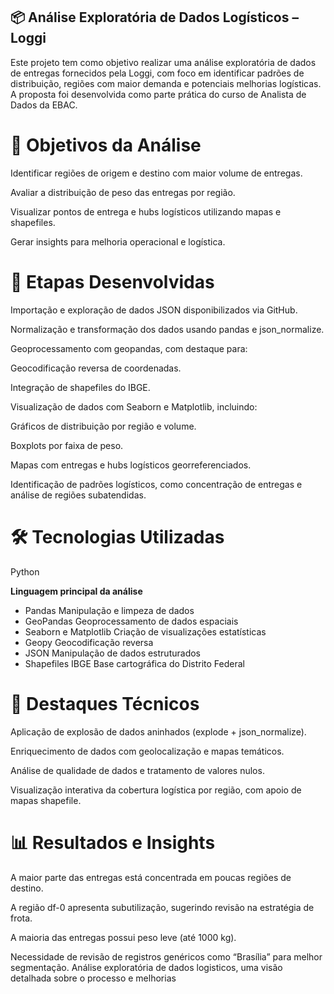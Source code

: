 ## 📦 Análise Exploratória de Dados Logísticos – Loggi

Este projeto tem como objetivo realizar uma análise exploratória de dados de entregas fornecidos pela Loggi, com foco em identificar padrões de distribuição, regiões com maior demanda e potenciais melhorias logísticas. A proposta foi desenvolvida como parte prática do curso de Analista de Dados da EBAC.

# 📌 Objetivos da Análise

Identificar regiões de origem e destino com maior volume de entregas.

Avaliar a distribuição de peso das entregas por região.

Visualizar pontos de entrega e hubs logísticos utilizando mapas e shapefiles.

Gerar insights para melhoria operacional e logística.

# 🔎 Etapas Desenvolvidas
Importação e exploração de dados JSON disponibilizados via GitHub.

Normalização e transformação dos dados usando pandas e json_normalize.

Geoprocessamento com geopandas, com destaque para:

Geocodificação reversa de coordenadas.

Integração de shapefiles do IBGE.

Visualização de dados com Seaborn e Matplotlib, incluindo:

Gráficos de distribuição por região e volume.

Boxplots por faixa de peso.

Mapas com entregas e hubs logísticos georreferenciados.

Identificação de padrões logísticos, como concentração de entregas e análise de regiões subatendidas.

# 🛠️ Tecnologias Utilizadas

Python	

**Linguagem principal da análise**

- Pandas	Manipulação e limpeza de dados
- GeoPandas	Geoprocessamento de dados espaciais
- Seaborn e Matplotlib	Criação de visualizações estatísticas
- Geopy	Geocodificação reversa
- JSON	Manipulação de dados estruturados
- Shapefiles IBGE	Base cartográfica do Distrito Federal

# 📍 Destaques Técnicos

Aplicação de explosão de dados aninhados (explode + json_normalize).

Enriquecimento de dados com geolocalização e mapas temáticos.

Análise de qualidade de dados e tratamento de valores nulos.

Visualização interativa da cobertura logística por região, com apoio de mapas shapefile.

# 📊 Resultados e Insights

A maior parte das entregas está concentrada em poucas regiões de destino.

A região df-0 apresenta subutilização, sugerindo revisão na estratégia de frota.

A maioria das entregas possui peso leve (até 1000 kg).

Necessidade de revisão de registros genéricos como “Brasília” para melhor segmentação.
Análise exploratória de dados logisticos, uma visão detalhada sobre o processo e melhorias

